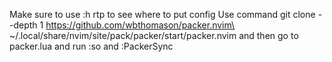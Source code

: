 Make sure to use :h rtp to see where to put config
Use command git clone --depth 1 https://github.com/wbthomason/packer.nvim\
 ~/.local/share/nvim/site/pack/packer/start/packer.nvim
 and then go to packer.lua and run
 :so and :PackerSync
